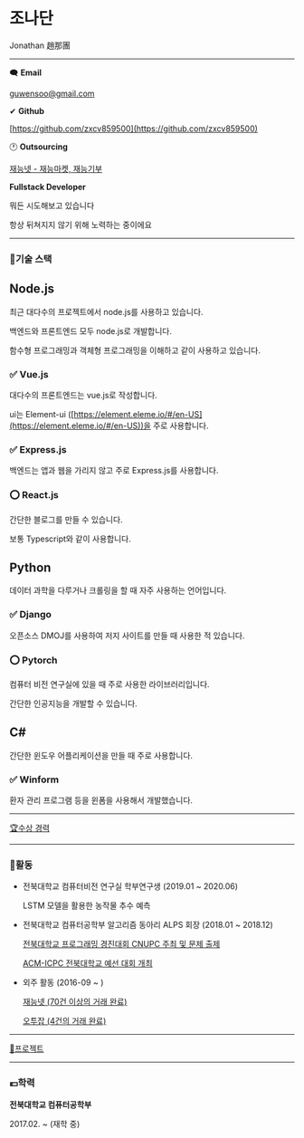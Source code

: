 # 조나단

Jonathan  趙那團

---

 🗨 **Email**

guwensoo@gmail.com

✔ **Github**

[https://github.com/zxcv859500](https://github.com/zxcv859500)

🕐 **Outsourcing**

[재능넷 - 재능마켓, 재능기부](https://www.jaenung.net/?mid=view&no=11627)

**Fullstack Developer**

뭐든 시도해보고 있습니다

항상 뒤쳐지지 않기 위해 노력하는 중이에요

---

### 📕기술 스택

## Node.js

최근 대다수의 프로젝트에서 node.js를 사용하고 있습니다.

백엔드와 프론트엔드 모두 node.js로 개발합니다.

함수형 프로그래밍과 객체형 프로그래밍을 이해하고 같이 사용하고 있습니다.

### ✅ Vue.js

대다수의 프론트엔드는 vue.js로 작성합니다. 

ui는 Element-ui ([https://element.eleme.io/#/en-US](https://element.eleme.io/#/en-US))을 주로 사용합니다.

### ✅ Express.js

백엔드는 앱과 웹을 가리지 않고 주로 Express.js를 사용합니다. 

### ⭕ React.js

간단한 블로그를 만들 수 있습니다. 

보통 Typescript와 같이 사용합니다.

## Python

데이터 과학을 다루거나 크롤링을 할 때 자주 사용하는 언어입니다.

### ✅ Django

오픈소스 DMOJ를 사용하여 저지 사이트를 만들 때 사용한 적 있습니다.

### ⭕ Pytorch

컴퓨터 비전 연구실에 있을 때 주로 사용한 라이브러리입니다.

간단한 인공지능을 개발할 수 있습니다.

## C#

간단한 윈도우 어플리케이션을 만들 때 주로 사용합니다.

### ✅ Winform

환자 관리 프로그램 등을 윈폼을 사용해서 개발했습니다.

---

[🏆수상 경력](https://www.notion.so/bcddc0090a634b509cbee0889d663f2e)

---

### 🛒활동

- 전북대학교 컴퓨터비전 연구실 학부연구생 (2019.01 ~ 2020.06)

    LSTM 모델을 활용한 농작물 추수 예측

- 전북대학교 컴퓨터공학부 알고리즘 동아리 ALPS 회장 (2018.01 ~ 2018.12)

    [전북대학교 프로그래밍 경진대회 CNUPC 주최 및 문제 출제](https://bit.ly/3suZL2l)

    [ACM-ICPC 전북대학교 예선 대회 개최](https://cse.jbnu.ac.kr/cse/3585/subview.do?enc=Zm5jdDF8QEB8JTJGYmJzJTJGY3NlJTJGNTM3JTJGMTYzNDAyJTJGYXJ0Y2xWaWV3LmRvJTNGcGFnZSUzRDElMjZzcmNoQ29sdW1uJTNEc2olMjZzcmNoV3JkJTNEaWNwYyUyNmJic0NsU2VxJTNEJTI2YmJzT3BlbldyZFNlcSUzRCUyNnJnc0JnbmRlU3RyJTNEJTI2cmdzRW5kZGVTdHIlM0QlMjZpc1ZpZXdNaW5lJTNEZmFsc2UlMjZwYXNzd29yZCUzRCUyNg%3D%3D)

- 외주 활동 (2016-09 ~ )

    [재능넷 (70건 이상의 거래 완료)](https://www.jaenung.net/?mid=view&no=11627)

    [오투잡 (4건의 거래 완료)](https://www.otwojob.com/product/PR2QxKe8xnRj0MgtxPQ4)

---

[🧾프로젝트](https://www.notion.so/a38ea032bd8046c799ff57013878250d)

---

### 💷학력

**전북대학교 컴퓨터공학부**

2017.02. ~ (재학 중)
